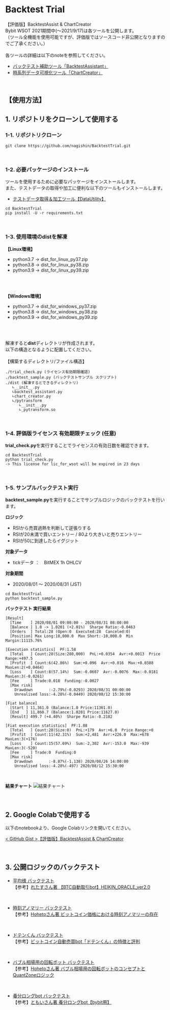 # Backtest Trial
【評価版】BacktestAssist & ChartCreator<br>
Bybit WSOT 2021期間中(～2021/9/17)は各ツールを公開します。<br>
（ツール全機能を使用可能ですが、評価版ではソースコード非公開となりますのでご了承ください。）<br>
<br>
各ツールの詳細は以下のnoteを参照してください。
* [バックテスト補助ツール「BacktestAssistant」](https://note.com/nagi7692/n/n0c874a0cf2b2)
* [時系列データ可視化ツール「ChartCreator」](https://note.com/nagi7692/n/n401a95653ad0)<br>
<br>

## 【使用方法】
## 1. リポジトリをクローンして使用する
### 1-1. リポジトリクローン
```
git clone https://github.com/nagishin/BacktestTrial.git
```
<br>

### 1-2. 必要パッケージのインストール
ツールを使用するために必要なパッケージをインストールします。<br>
また、テストデータの取得や加工に便利な以下のツールもインストールします。<br>
* [テストデータ取得＆加工ツール【DataUtility】](https://gist.github.com/nagishin/1677ffa401476e9e98191a04012ac189)
```
cd BacktestTrial
pip install -U -r requirements.txt
```
<br>

### 1-3. 使用環境のdistを解凍
<b>【Linux環境】</b>
* python3.7 -> dist_for_linux_py37.zip
* python3.8 -> dist_for_linux_py38.zip
* python3.9 -> dist_for_linux_py39.zip
<br>
<br>

<b>【Windows環境】</b>
* python3.7 -> dist_for_windows_py37.zip
* python3.8 -> dist_for_windows_py38.zip
* python3.9 -> dist_for_windows_py39.zip
<br>
<br>

解凍すると<b>dist</b>ディレクトリが作成されます。<br>
以下の構造となるように配置してください。<br>
<br>
【構築するディレクトリ/ファイル構造】
```
./trial_check.py (ライセンス有効期限確認)
./backtest_sample.py (バックテストサンプル スクリプト)
./dist (解凍するとできるディレクトリ)
   ∟__init__.py
   ∟backtest_assistant.py
   ∟chart_creator.py
   ∟/pytransform
      ∟__init__.py
      ∟_pytransform.so
```
<br>

### 1-4. 評価版ライセンス 有効期限チェック (任意)
<b>trial_check.py</b>を実行することでライセンスの有効日数を確認できます。
```
cd BacktestTrial
python trial_check.py
-> This license for lic_for_wsot will be expired in 23 days
```
<br>

### 1-5. サンプルバックテスト実行
<b>backtest_sample.py</b>を実行することでサンプルロジックのバックテストを行います。<br>

<b>ロジック</b><br>
* RSIから売買過熱を判断して逆張りする<br>
* RSIが20未満で買いエントリー / 80より大きいと売りエントリー
* RSIが50に到達したらイグジット

<b>対象データ</b>
* tickデータ ：　BitMEX 1h OHLCV

<b>対象期間</b>
* 2020/08/01 ～ 2020/08/31 (JST)

```
cd BacktestTrial
python backtest_sample.py
```

<b>バックテスト 実行結果</b>
```
[Result]
  [Time    ] 2020/08/01 09:00:00 - 2020/08/31 08:00:00
  [Balance ] 1.0 -> 1.0201 (+2.01%)  Sharpe Ratio:-0.0463
  [Orders  ] Total:28 (Open:0  Executed:28  Canceled:0)
  [Position] Max Long:10,000.0  Max Short:-10,000.0  Min Margin:11115.76%

[Execution statistics]  PF:1.58
  [Total   ] Count:28(Size:280,000)  PnL:+0.0354  Avr:+0.0013  Price Range:+497.5
  [Profit  ] Count:6(42.86%)  Sum:+0.096  Avr:+0.016  Max:+0.0388  MaxLen:2(+0.0464)
  [Loss    ] Count:8(57.14%)  Sum:-0.0607  Avr:-0.0076  Max:-0.0181  MaxLen:3(-0.0261)
  [Fee     ] Trade:0.018  Funding:-0.0027
  [Max risk]
    Drawdown       :-2.79%(-0.0293) 2020/08/31 00:00:00
    Unrealised loss:-4.28%(-0.0449) 2020/08/12 15:30:00

[Fiat balance]
  [Start ] 11,361.0 (Balance:1.0 Price:11361.0)
  [End   ] 11,860.7 (Balance:1.0201 Price:11627.0)
  [Result] 499.7 (+4.40%)  Sharpe Ratio:-0.2182

[Fiat execution statistics]  PF:1.08
  [Total   ] Count:28(Size:0)  PnL:+179  Avr:+6.0  Price Range:+0
  [Profit  ] Count:11(42.31%)  Sum:+2,481  Avr:+226.0  Max:+678  MaxLen:3(+176)
  [Loss    ] Count:15(57.69%)  Sum:-2,302  Avr:-153.0  Max:-939  MaxLen:3(-520)
  [Fee     ] Trade:0  Funding:0
  [Max risk]
    Drawdown       :-8.87%(-1,138) 2020/08/26 14:00:00
    Unrealised loss:-4.28%(-497) 2020/08/12 15:30:00
```
<br>

<b>結果チャート</b>
![結果チャート](https://user-images.githubusercontent.com/37642101/130594782-ee7bfc24-7f5f-433c-8208-17c5a4f99e46.png)
<br>
<br>
<br>

## 2. Google Colabで使用する
以下のnotebookより、Google Colabリンクを開いてください。<br>

[< GitHub Gist >【評価版】BacktestAssist & ChartCreator](https://gist.github.com/nagishin/3f6dade186a11719e33da19632b9ef9c)
<br>
<br>
<br>

## 3. 公開ロジックのバックテスト
* [平均様 バックテスト](https://gist.github.com/nagishin/06edb1244ca10d44041ad2c2c8d9a8ab)<br>
【参考】[れたすさん著 【BTC自動取引bot】HEIKIN_ORACLE_ver2.0](https://note.com/letasun/n/n9366d3055824)<br>
<br>

* [時刻アノマリー バックテスト](https://gist.github.com/nagishin/e79ec81cdef8a9b1dafed7eb65383fc1)<br>
【参考】[Hohetoさん著 ビットコイン価格における時刻アノマリーの存在](https://note.com/hht/n/nc0caf98477db)<br>
<br>

* [ドテンくん バックテスト](https://gist.github.com/nagishin/5804a8c07a21e7f4914e0f2389be513c)<br>
【参考】[ビットコイン自動売買bot「ドテンくん」の特徴と評判](https://jitekineko.com/investment-trade-bitcoin-dotenkun/)<br>
<br>

* [バブル相場用の回転ボット バックテスト](https://gist.github.com/nagishin/5a96bb2480d37582c33263f00c6f0717)<br>
【参考】[Hohetoさん著 バブル相場用の回転ボットのコンセプトとQuantZoneロジック](https://note.com/hht/n/n63022edc4610)<br>
<br>

* [養分ロングbot バックテスト](https://gist.github.com/nagishin/9f5fda6485d5d2f3c1d134e7028c4d0e)<br>
【参考】[ともいさん著 養分ロングbot【bybit用】](https://note.com/tomoiyuma/n/n35018ec09b4f)<br>
<br>
